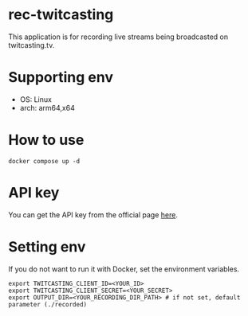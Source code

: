 # rec-twitcasting

This application is for recording live streams being broadcasted on twitcasting.tv.

# Supporting env

- OS: Linux
- arch: arm64,x64

# How to use

```shell
docker compose up -d
```

# API key

You can get the API key from the official page [here](https://twitcasting.tv/developerapp.php).

# Setting env

If you do not want to run it with Docker, set the environment variables.

```shell
export TWITCASTING_CLIENT_ID=<YOUR_ID>
export TWITCASTING_CLIENT_SECRET=<YOUR_SECRET>
export OUTPUT_DIR=<YOUR_RECORDING_DIR_PATH> # if not set, default parameter (./recorded)
```
